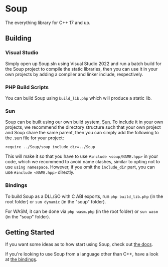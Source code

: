 # Soup

The everything library for C++ 17 and up.

## Building

### Visual Studio

Simply open up Soup.sln using Visual Studio 2022 and run a batch build for the Soup project to compile the static libraries, then you can use it in your own projects by adding a compiler and linker include, respectively.

### PHP Build Scripts

You can build Soup using `build_lib.php` which will produce a static lib.

### Sun

Soup can be built using our own build system, [Sun](https://github.com/calamity-inc/Sun). To include it in your own projects, we recommend the directory structure such that your own project and Soup share the same parent, then you can simply add the following to the .sun file for your project:

```
require ../Soup/soup include_dir=../Soup
```

This will make it so that you have to use `#include <soup/NAME.hpp>` in your code, which we recommend to avoid name clashes, similar to opting not to use `using namespace`. However, if you omit the `include_dir` part, you can use `#include <NAME.hpp>` directly.

### Bindings

To build Soup as a DLL/SO with C ABI exports, run `php build_lib.php` (in the root folder) or `sun dynamic` (in the "soup" folder).

For WASM, it can be done via `php wasm.php` (in the root folder) or `sun wasm` (in the "soup" folder).

## Getting Started

If you want some ideas as to how start using Soup, check out [the docs](docs).

If you're looking to use Soup from a language other than C++, have a look at [the bindings](https://github.com/calamity-inc/Soup/tree/senpai/bindings).
